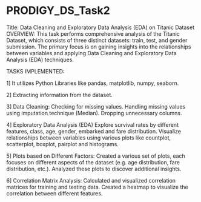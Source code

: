 # PRODIGY_DS_Task2
Title: Data Cleaning and Exploratory Data Analysis (EDA) on Titanic Dataset
OVERVIEW:
This task performs comprehensive analysis of the Titanic Dataset, which consists of three distinct datasets: train, test, and gender submission. The primary focus is on gaining insights into the relationships between variables and applying Data Cleaning and Exploratory Data Analysis (EDA) techniques.

TASKS IMPLEMENTED:

1] It utilizes Python Libraries like pandas, matplotlib, numpy, seaborn.

2] Extracting information from the dataset.

3] Data Cleaning:
Checking for missing values.
Handling missing values using imputation technique (Median).
Dropping unnecessary columns.

4] Exploratory Data Analysis (EDA)
Explore survival rates by different features, class, age, gender, embarked and fare distribution.
Visualize relationships between variables using various plots like countplot, scatterplot, boxplot, pairplot and histograms.

5] Plots based on Different Factors:
Created a various set of plots, each focuses on different aspects of the dataset (e.g. age distribution, fare distribution, etc.).
Analyzed these plots to discover additional insights.

6] Correlation Matrix Analysis:
Calculated and visualized correlation matrices for training and testing data.
Created a heatmap to visualize the correlation between different features.
